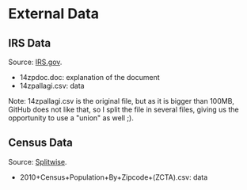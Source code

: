 
# External Data

## IRS Data

Source: [IRS.gov](https://www.irs.gov/uac/soi-tax-stats-individual-income-tax-statistics-2014-zip-code-data-soi).

* 14zpdoc.doc: explanation of the document
* 14zpallagi.csv: data

Note:
14zpallagi.csv is the original file, but as it is bigger than 100MB, GitHub does not like that, so I split the file in several files, giving us the opportunity to use a "union" as well ;).

## Census Data

Source: [Splitwise](https://blog.splitwise.com/2013/09/18/the-2010-us-census-population-by-zip-code-totally-free/).

* 2010+Census+Population+By+Zipcode+(ZCTA).csv: data

